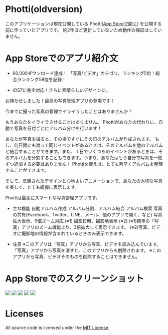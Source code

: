 # Photti(oldversion)

このアプリケーションは現在公開している Photti([App Storeで開く](https://itunes.apple.com/jp/app/photti/id892657316?mt=8)) を公開する前に作っていたアプリです。
約2年ほど更新していないため動作の保証はしていません。

# App Storeでのアプリ紹介文

- 60,000ダウンロード達成！ 「写真/ビデオ」カテゴリ、ランキング5位！総合ランキング58位を記録！
* iOS7に完全対応！さらに素晴らしいデザインに。


お待たせしました！最高の写真管理アプリの登場です！


今までに撮った写真の管理でイライラしたことはありませんか？


もうあなたをイライラさせることはありません。
Phottiがあなたの代わりに、自動で写真を日付ごとにアルバム分けを行います！

あなたが写真を撮ると、その場ですぐにその日のアルバムが作成されます。
もし、何日間にも渡って同じイベントがあるときは、そのアルバムを他のアルバムと結合することができます。また、１日でいくつものイベントがあるときは、そのアルバムを分割することもできます。つまり、あなたはもう自分で写真を一枚ずつ追加する必要はありません！
Phottiを使えば、とても素早くアルバムを整理することができます。

そして、洗練されたデザインと心地よいアニメーションで、あなたの大切な写真を美しく、とても綺麗に表示します。


Phottiは最高にスマートな写真管理アプリです。
- 主な機能
自動アルバム作成
アルバム分割、アルバム結合
アルバム検索
写真の共有(Facebook、Twitter、LINE、メール、他のアプリで開く、など)
写真拡大表示、9倍ズーム対応 (※1)
撮影日時、撮影地表示 (※2)
(※1)標準の「写真」アプリのズーム機能より、3倍拡大して表示できます。
(※2)写真、ビデオに撮影地の情報が含まれているときのみ表示できます。


- 注意
※このアプリは「写真」アプリから写真、ビデオを読み込んでいます。「写真」アプリから写真を消すと、このアプリからも削除されます。
※このアプリから写真、ビデオそのものを削除することはできません。

# App Storeでのスクリーンショット
![](https://github.com/ifapmzadu6/Photti-oldversion/blob/master/screen568x568-1.jpeg)
![](https://github.com/ifapmzadu6/Photti-oldversion/blob/master/screen568x568-2.jpeg)
![](https://github.com/ifapmzadu6/Photti-oldversion/blob/master/screen568x568-3.jpeg)
![](https://github.com/ifapmzadu6/Photti-oldversion/blob/master/screen568x568-4.jpeg)
![](https://github.com/ifapmzadu6/Photti-oldversion/blob/master/screen568x568-5.jpeg)

# Licenses

All source code is licensed under the [MIT License](https://github.com/ifapmzadu6/Photti-oldversion/blob/master/LICENSE).
